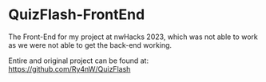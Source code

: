 # QuizFlash-FrontEnd

The Front-End for my project at nwHacks 2023, which was not able to work as we were not able to get the back-end working.

Entire and original project can be found at: https://github.com/Ry4nW/QuizFlash
